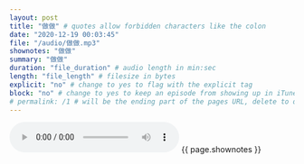 ```yaml
---
layout: post
title: "做做" # quotes allow forbidden characters like the colon
date: "2020-12-19 00:03:45"
file: "/audio/做做.mp3"
shownotes: "做做"
summary: "做做"
duration: "file_duration" # audio length in min:sec
length: "file_length" # filesize in bytes
explicit: "no" # change to yes to flag with the explicit tag
block: "no" # change to yes to keep an episode from showing up in iTunes
# permalink: /1 # will be the ending part of the pages URL, delete to default to the title
---
```


<audio controls>
<source src="{{site.url}}{{site.baseurl}}{{ page.file }}" type="audio/x-mp3">
Your browser does not support the audio element.
</audio>
{{ page.shownotes }}
